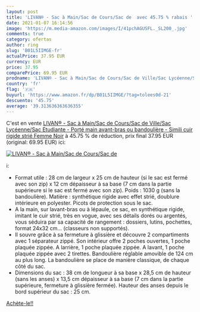 ```yaml
---
layout: post
title: 'LIVAN® - Sac à Main/Sac de Cours/Sac de  avec 45.75 % rabais '
date: 2021-01-07 16:14:56
image: 'https://m.media-amazon.com/images/I/41pchAGUSFL._SL200_.jpg'
comments: true
category: ofertas
author: ring
slug: 'B01L5IIMGE-fr'
actualPrice: 37.95 EUR
currency: EUR
price: 37.95
comparePrice: 69.95 EUR
prodname: 'LIVAN® - Sac à Main/Sac de Cours/Sac de Ville/Sac Lycéenne/Sac Etudiante - Porté main  avant-bras ou bandoulière - Simili cuir rigide strié Femme Noir'
country: 'fr'
flag: '🇫🇷'
buyurl: 'https://www.amazon.fr/dp/B01L5IIMGE/?tag=tolees0d-21'
descuento: '45.75'
average: '39.313636363636355'
---
```


C'est en vente [LIVAN® - Sac à Main/Sac de Cours/Sac de Ville/Sac Lycéenne/Sac Etudiante - Porté main  avant-bras ou bandoulière - Simili cuir rigide strié Femme Noir](https://www.amazon.fr/dp/B01L5IIMGE/?tag=tolees0d-21)  à  45.75 % de réduction, prix final  37.95 EUR (original: 69.95 EUR) ici:

[![LIVAN® - Sac à Main/Sac de Cours/Sac de ](https://m.media-amazon.com/images/I/41pchAGUSFL._SL200_.jpg)](https://www.amazon.fr/dp/B01L5IIMGE/?tag=tolees0d-21)

ℹ️:

- Format utile : 28 cm de largeur x 25 cm de hauteur (si le sac est fermé avec son zip) x 12 cm dépaisseur à sa base (7 cm dans la partie supérieure si le sac est fermé avec son zip). Poids : 1030 g (sans la bandoulière). Matière : synthétique rigide avec effet strié, doublure intérieure en polyester. Picots de protection sous le sac.
- A la main, sur lavant-bras ou à lépaule, ce sac, en synthétique rigide, imitant le cuir strié, très en vogue, avec ses détails dorés ou argentés, vous séduira par sa capacité de rangement : dossiers, lutins, pochettes, format 24x32 cm... (classeurs non supportés).
- Il souvre grâce à sa fermeture à glissière et découvre 2 compartiments avec 1 séparateur zippé. Son intérieur offre 2 poches ouvertes, 1 poche plaquée zippée. A larrière, 1 poche plaquée zippée. A lavant, 1 poche plaquée zippée avec 2 tirettes. Bandoulière réglable amovible de 124 cm au plus long. La bandoulière se place de manière classique, de chaque côté du sac.
- Dimensions du sac : 38 cm de longueur à sa base x 28,5 cm de hauteur (sans les anses) x 13,5 cm dépaisseur à sa base (7 cm dans la partie supérieure, fermeture à glissière fermée). Hauteur des anses depuis le bord supérieur du sac : 25 cm.

[Achète-le!!](https://www.amazon.fr/dp/B01L5IIMGE/?tag=tolees0d-21)
